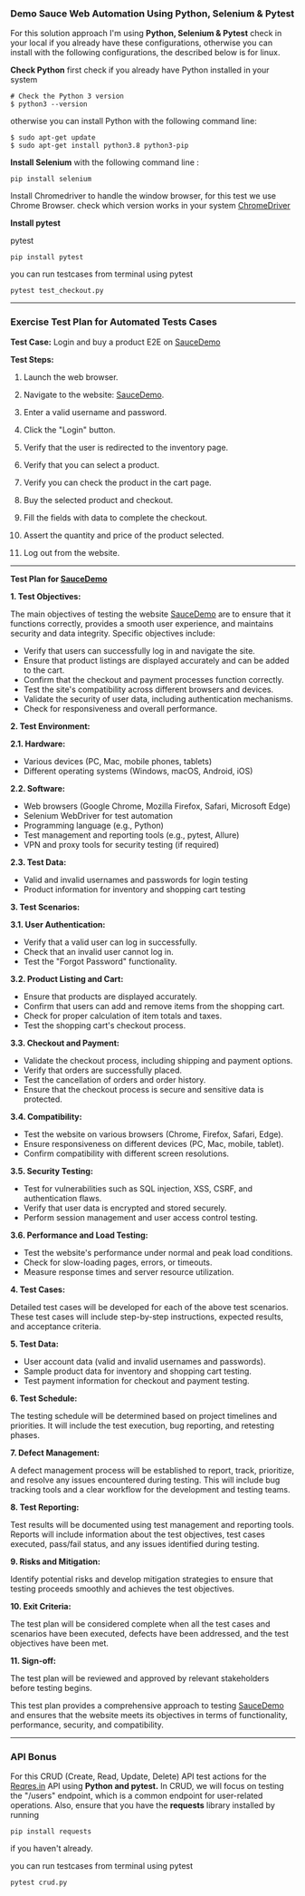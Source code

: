 
### Demo Sauce Web Automation Using Python, Selenium & Pytest
For this  solution approach I'm using **Python, Selenium & Pytest** 
check in your local if you already have these configurations, otherwise you can install
with the following configurations, the described below is for linux.

**Check Python**
first check if you already have Python installed in your system
```
# Check the Python 3 version
$ python3 --version
```
otherwise you can install Python with the following command line:

```
$ sudo apt-get update
$ sudo apt-get install python3.8 python3-pip
```

**Install Selenium**
with the following command line :
```
pip install selenium
```
Install Chromedriver to handle the window browser, for this test we use Chrome Browser.
check which version works in your system [ChromeDriver](https://chromedriver.chromium.org/getting-started)

**Install pytest**

pytest
```
pip install pytest
```
you can run testcases from terminal using pytest
```
pytest test_checkout.py
```
----
### Exercise Test Plan for Automated Tests Cases
**Test Case:** Login and buy a product E2E on [SauceDemo](https://www.saucedemo.com/)

**Test Steps:**
1. Launch the web browser.

2. Navigate to the website: [SauceDemo](https://www.saucedemo.com/).

3. Enter a valid username and password.

4. Click the "Login" button.

5. Verify that the user is redirected to the inventory page.

6. Verify that you can select a product.

7. Verify you can check the product in the cart page.

8. Buy the selected product and checkout.

9. Fill the fields with data to complete the checkout.

10. Assert the quantity and price of the product selected.

11. Log out from the website.

-----
**Test Plan for [SauceDemo](https://www.saucedemo.com/)**

**1. Test Objectives:**

The main objectives of testing the website [SauceDemo](https://www.saucedemo.com/) are to ensure that it functions correctly, provides a smooth user experience, and maintains security and data integrity. Specific objectives include:

- Verify that users can successfully log in and navigate the site.
- Ensure that product listings are displayed accurately and can be added to the cart.
- Confirm that the checkout and payment processes function correctly.
- Test the site's compatibility across different browsers and devices.
- Validate the security of user data, including authentication mechanisms.
- Check for responsiveness and overall performance.

**2. Test Environment:**

**2.1. Hardware:**
- Various devices (PC, Mac, mobile phones, tablets)
- Different operating systems (Windows, macOS, Android, iOS)

**2.2. Software:**
- Web browsers (Google Chrome, Mozilla Firefox, Safari, Microsoft Edge)
- Selenium WebDriver for test automation
- Programming language (e.g., Python)
- Test management and reporting tools (e.g., pytest, Allure)
- VPN and proxy tools for security testing (if required)

**2.3. Test Data:**
- Valid and invalid usernames and passwords for login testing
- Product information for inventory and shopping cart testing

**3. Test Scenarios:**

**3.1. User Authentication:**
- Verify that a valid user can log in successfully.
- Check that an invalid user cannot log in.
- Test the "Forgot Password" functionality.

**3.2. Product Listing and Cart:**
- Ensure that products are displayed accurately.
- Confirm that users can add and remove items from the shopping cart.
- Check for proper calculation of item totals and taxes.
- Test the shopping cart's checkout process.

**3.3. Checkout and Payment:**
- Validate the checkout process, including shipping and payment options.
- Verify that orders are successfully placed.
- Test the cancellation of orders and order history.
- Ensure that the checkout process is secure and sensitive data is protected.

**3.4. Compatibility:**
- Test the website on various browsers (Chrome, Firefox, Safari, Edge).
- Ensure responsiveness on different devices (PC, Mac, mobile, tablet).
- Confirm compatibility with different screen resolutions.

**3.5. Security Testing:**
- Test for vulnerabilities such as SQL injection, XSS, CSRF, and authentication flaws.
- Verify that user data is encrypted and stored securely.
- Perform session management and user access control testing.

**3.6. Performance and Load Testing:**
- Test the website's performance under normal and peak load conditions.
- Check for slow-loading pages, errors, or timeouts.
- Measure response times and server resource utilization.

**4. Test Cases:**

Detailed test cases will be developed for each of the above test scenarios. These test cases will include step-by-step instructions, expected results, and acceptance criteria.

**5. Test Data:**

- User account data (valid and invalid usernames and passwords).
- Sample product data for inventory and shopping cart testing.
- Test payment information for checkout and payment testing.

**6. Test Schedule:**

The testing schedule will be determined based on project timelines and priorities. It will include the test execution, bug reporting, and retesting phases.

**7. Defect Management:**

A defect management process will be established to report, track, prioritize, and resolve any issues encountered during testing. This will include bug tracking tools and a clear workflow for the development and testing teams.

**8. Test Reporting:**

Test results will be documented using test management and reporting tools. Reports will include information about the test objectives, test cases executed, pass/fail status, and any issues identified during testing.

**9. Risks and Mitigation:**

Identify potential risks and develop mitigation strategies to ensure that testing proceeds smoothly and achieves the test objectives.

**10. Exit Criteria:**

The test plan will be considered complete when all the test cases and scenarios have been executed, defects have been addressed, and the test objectives have been met.

**11. Sign-off:**

The test plan will be reviewed and approved by relevant stakeholders before testing begins.

This test plan provides a comprehensive approach to testing [SauceDemo](https://www.saucedemo.com/)  and ensures that the website meets its objectives in terms of functionality, performance, security, and compatibility.


----

### API Bonus
For this  CRUD (Create, Read, Update, Delete) API test actions for the [Reqres.in](https://reqres.in/) API using **Python and pytest.**
In CRUD, we will focus on testing the "/users" endpoint, which is a common endpoint for user-related operations.
Also, ensure that you have the **requests** library installed by running

```
pip install requests 
```

if you haven't already.

you can run testcases from terminal using pytest
```
pytest crud.py
```
